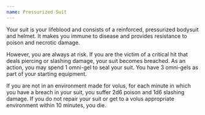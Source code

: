 ```yaml
---
name: Pressurized Suit
---
```

Your suit is your lifeblood and consists of a reinforced, pressurized bodysuit and helmet. It makes you immune to
disease and provides resistance to poison and necrotic damage.

However, you are always at risk. If you are the victim of a critical hit that deals piercing or slashing damage, your
suit becomes breached. As an action, you may spend 1 omni-gel to seal your suit. You have 3 omni-gels as part of your
starting equipment.

If you are not in an environment made for volus, for each minute in which you have a breach in your suit, you suffer
2d6 poison and 1d6 slashing damage. If you do not repair your suit or get to a volus appropriate environment within
10 minutes, you die.

